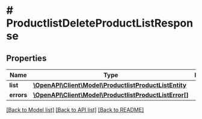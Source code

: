 # # ProductlistDeleteProductListResponse


## Properties 


Name | Type | Description | Notes
------------ | ------------- | ------------- | -------------
**list**| [**\OpenAPI\Client\Model\ProductlistProductListEntity**](ProductlistProductListEntity.md) |   | [optional]
**errors**| [**\OpenAPI\Client\Model\ProductlistProductListError[]**](ProductlistProductListError.md) |   | [optional]


[[Back to Model list]](../../README.md#models) [[Back to API list]](../../README.md#endpoints) [[Back to README]](../../README.md)

